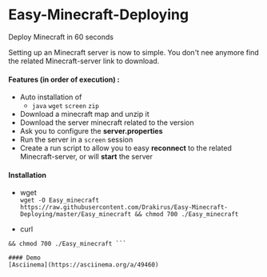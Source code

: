# Easy-Minecraft-Deploying
Deploy Minecraft in 60 seconds  

Setting up an Minecraft server is now to simple. You don't nee anymore find the related Minecraft-server link to download.  

#### Features (in order of execution) :
  - Auto installation of
    * `java` `wget` `screen` `zip`
  - Download a minecraft map and unzip it
  - Download the server minecraft related to the version
  - Ask you to configure the **server.properties**
  - Run the server in a `screen` session
  - Create a run script to allow you to easy **reconnect** to the related Minecraft-server, or will **start** the server

#### Installation
 - wget  
 ```wget -O Easy_minecraft https://raw.githubusercontent.com/Drakirus/Easy-Minecraft-Deploying/master/Easy_minecraft && chmod 700 ./Easy_minecraft ```
 
 - curl  
 ```curl -O https://raw.githubusercontent.com/Drakirus/Easy-Minecraft-Deploying/master/Easy_minecraft
&& chmod 700 ./Easy_minecraft ```
 
#### Demo 
[Asciinema](https://asciinema.org/a/49460)
